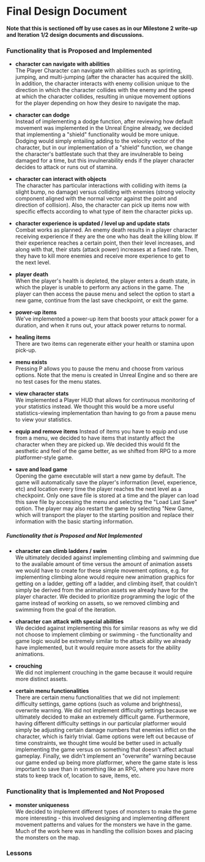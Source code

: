 # Final Design Document  

**Note that this is sectioned off by use cases as in our Milestone 2 write-up and Iteration 1/2 design documents and discussions.**

### Functionality that is Proposed and Implemented

- **character can navigate with abilities**  
The Player Character can navigate with abilities such as sprinting, jumping, and multi-jumping (after the character has acquired the skill). In addition, the character interacts with enemy collision unique to the direction in which the character collides with the enemy and the speed at which the character collides, resulting in unique movement options for the player depending on how they desire to navigate the map.

- **character can dodge**  
Instead of implementing a dodge function, after reviewing how default movement was implemented in the Unreal Engine already, we decided that implementing a "shield" functionality would be more unique. Dodging would simply entailing adding to the velocity vector of the character, but in our implementation of a "shield" function, we change the character's battlestate such that they are invulnerable to being damaged for a time, but this invulnerability ends if the player character decides to attack or runs out of stamina.

- **character can interact with objects**  
The character has particular interactions with colliding with items (a slight bump, no damage) versus colliding with enemies (strong velocity component aligned with the normal vector against the point and direction of collision). Also, the character can pick up items now with specific effects according to what type of item the character picks up.

- **character experience is updated / level up and update stats**  
Combat works as planned. An enemy death results in a player character receiving experience if they are the one who has dealt the killing blow. If their experience reaches a certain point, then their level increases, and along with that, their stats (attack power) increases at a fixed rate. Then, they have to kill more enemies and receive more experience to get to the next level.

- **player death**  
When the player's health is depleted, the player enters a death state, in which the player is unable to perform any actions in the game. The player can then access the pause menu and select the option to start a new game, continue from the last save checkpoint, or exit the game.

- **power-up items**  
We've implemented a power-up item that boosts your attack power for a duration, and when it runs out, your attack power returns to normal.

- **healing items**  
There are two items can regenerate either your health or stamina upon pick-up.

- **menu exists**  
Pressing P allows you to pause the menu and choose from various options. Note that the menu is created in Unreal Engine and so there are no test cases for the menu states.

- **view character stats**  
We implemented a Player HUD that allows for continuous monitoring of your statistics instead. We thought this would be a more useful statistics-viewing implementation than having to go from a pause menu to view your statistics.

- **equip and remove items**
Instead of items you have to equip and use from a menu, we decided to have items that instantly affect the character when they are picked up. We decided this would fit the aesthetic and feel of the game better, as we shifted from RPG to a more platformer-style game.

- **save and load game**  
Opening the game executable will start a new game by default. The game will automatically save the player's information (level, experience, etc) and location every time the player reaches the next level as a checkpoint. Only one save file is stored at a time and the player can load this save file by accessing the menu and selecting the "Load Last Save" option. The player may also restart the game by selecting "New Game, which will transport the player to the starting position and replace their information with the basic starting information.

##### Functionality that is Proposed and Not Implemented

- **character can climb ladders / swim**  
We ultimately decided against implementing climbing and swimming due to the available amount of time versus the amount of animation assets we would have to create for these simple movement options, e.g. for implementing climbing alone would require new animation graphics for getting on a ladder, getting off a ladder, and climbing itself, that couldn't simply be derived from the animation assets we already have for the player character. We decided to prioritize programming the logic of the game instead of working on assets, so we removed climbing and swimming from the goal of the iteration.

- **character can attack with special abilities**  
We decided against implementing this for similar reasons as why we did not choose to implement climbing or swimming - the functionality and game logic would be extremely similar to the attack ability we already have implemented, but it would require more assets for the ability animations.

- **crouching**  
We did not implement crouching in the game because it would require more distinct assets.

- **certain menu functionalities**  
There are certain menu functionalities that we did not implement: difficulty settings, game options (such as volume and brightness), overwrite warning. We did not implement difficulty settings because we ultimately decided to make an extremely difficult game. Furthermore, having different difficulty settings in our particular platformer would simply be adjusting certain damage numbers that enemies inflict on the character, which is fairly trivial. Game options were left out because of time constraints, we thought time would be better used in actually implementing the game versus on something that doesn't affect actual gameplay. Finally, we didn't implement an "overwrite" warning because our game ended up being more platformer, where the game state is less important to save than in something like an RPG, where you have more stats to keep track of, location to save, items, etc.

### Functionality that is Implemented and Not Proposed

- **monster uniqueness**  
We decided to implement different types of monsters to make the game more interesting - this involved designing and implementing different movement patterns and values for the monsters we have in the game. Much of the work here was in handling the collision boxes and placing the monsters on the map.

### Lessons


